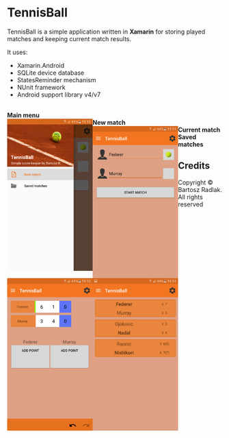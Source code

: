 # TennisBall
TennisBall is a simple application written in **Xamarin** for storing played matches and keeping current match results.
</br>


It uses:

* Xamarin.Android 
* SQLite device database
* StatesReminder mechanism
* NUnit framework
* Android support library v4/v7

</br>


<div align="left" >
  <div><b>Main menu</b></div>
  <img src="https://github.com/bradlak/TennisBall/blob/master/Screenshots/menu.png" align="left" width="200"   >
</div>

<div align="left">
  <div><b>New match</b></div>
  <img src="https://github.com/bradlak/TennisBall/blob/master/Screenshots/newmatch.png" align="left" width="200"   >
</div>

<div align="left">
  <div><b>Current match</b></div>
  <img src="https://github.com/bradlak/TennisBall/blob/master/Screenshots/match.png" align="left" width="200"   >
</div>

<div align="left">
  <div><b>Saved matches</b></div>
  <img src="https://github.com/bradlak/TennisBall/blob/master/Screenshots/savedmatches.png" align="left" width="200"   >
</div>

## Credits
Copyright &copy; Bartosz Radlak.</br> All rights reserved
